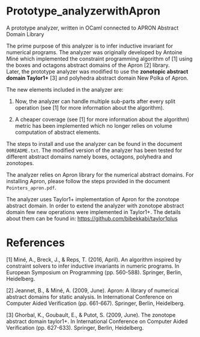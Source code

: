 # Prototype_analyzerwithApron
A prototype analyzer, written in OCaml connected to APRON Abstract Domain Library 

The prime purpose of this analyzer is to infer inductive invariant for numerical programs.
The analyzer was originally developed by Antoine Miné which implemented the constraint programming algorithm of [1] 
using the boxes and octagons abstract domains of the Apron [2] library.  
Later, the prototype analyzer was modified to use the **zonotopic abstract domain Taylor1+** [3] and polyhedra abstract domain New Polka of Apron. 

The new elements included in the analyzer are: 

1. Now, the analyzer can handle multiple sub-parts after every split operation (see [1] for more information about the algorithm). 

2. A cheaper coverage (see [1] for more information about the algorithm) metric has been implemented which no longer relies on volume computation
   of abstract elements.
   
The steps to install and use the analyzer can be found in the document `00README.txt`. 
The modified version of the analyzer has been tested for different abstract domains namely boxes, octagons, polyhedra and zonotopes.

The analyzer relies on Apron library for the numerical abstract domains. 
For installing Apron, please follow the steps provided in the document `Pointers_apron.pdf`. 

The analyzer uses Taylor1+ implementation of Apron for the zonotope abstract domain. 
In order to extend the analyzer with zonotope abstract domain few new operations were implemented in Taylor1+. 
The details about them can be found in: https://github.com/bibekkabi/taylor1plus


# References

[1] Miné, A., Breck, J., & Reps, T. (2016, April). An algorithm inspired by constraint solvers to infer inductive invariants in numeric programs. In European Symposium on Programming (pp. 560-588). Springer, Berlin, Heidelberg.

[2] Jeannet, B., & Miné, A. (2009, June). Apron: A library of numerical abstract domains for static analysis. In International Conference on Computer Aided Verification (pp. 661-667). Springer, Berlin, Heidelberg.

[3] Ghorbal, K., Goubault, E., & Putot, S. (2009, June). The zonotope abstract domain taylor1+. In International Conference on Computer Aided Verification (pp. 627-633). Springer, Berlin, Heidelberg.

